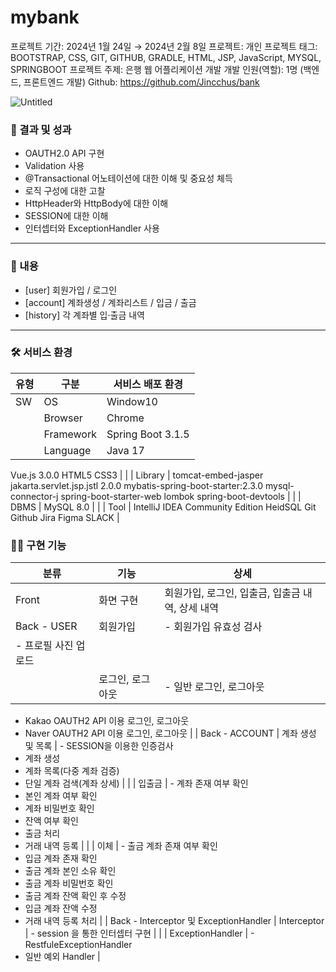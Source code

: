 # mybank

프로젝트 기간: 2024년 1월 24일 → 2024년 2월 8일
프로젝트: 개인 프로젝트
태그: BOOTSTRAP, CSS, GIT, GITHUB, GRADLE, HTML, JSP, JavaScript, MYSQL, SPRINGBOOT
프로젝트 주제: 은행 웹 어플리케이션 개발
개발 인원(역할): 1명 (백엔드, 프론트엔드 개발)
Github: https://github.com/Jincchus/bank

![Untitled](mybank%203918b043520b403bbf67e9ff6308335d/Untitled.png)

### 🎯 결과 및 성과

- OAUTH2.0 API 구현
- Validation 사용
- @Transactional 어노테이션에 대한 이해 및 중요성 체득
- 로직 구성에 대한 고찰
- HttpHeader와 HttpBody에 대한 이해
- SESSION에 대한 이해
- 인터셉터와 ExceptionHandler 사용

---

### 📖 내용

- [user] 회원가입 / 로그인
- [account] 계좌생성 / 계좌리스트 / 입금 / 출금
- [history] 각 계좌별 입·출금 내역

---

### 🛠 서비스 환경

| 유형 | 구분 | 서비스 배포 환경 |
| --- | --- | --- |
| SW | OS | Window10 |
|  | Browser | Chrome |
|  | Framework | Spring Boot 3.1.5 |
|  | Language | Java 17
Vue.js 3.0.0
HTML5
CSS3 |
|  | Library | tomcat-embed-jasper
jakarta.servlet.jsp.jstl 2.0.0
mybatis-spring-boot-starter:2.3.0
mysql-connector-j
spring-boot-starter-web
lombok
spring-boot-devtools |
|  | DBMS | MySQL 8.0 |
|  | Tool | IntelliJ IDEA Community Edition
HeidSQL
Git
Github
Jira
Figma
SLACK |

### 🙋‍♂️ 구현 기능

| 분류 | 기능 | 상세 |
| --- | --- | --- |
| Front | 화면 구현 | 회원가입, 로그인, 입출금, 입출금 내역, 상세 내역 |
| Back - USER | 회원가입 | - 회원가입 유효성 검사
- 프로필 사진 업로드 |
|  | 로그인, 로그아웃 | - 일반 로그인, 로그아웃
- Kakao OAUTH2 API 이용 로그인, 로그아웃
- Naver OAUTH2 API 이용 로그인, 로그아웃 |
| Back - ACCOUNT | 계좌 생성 및 목록 | - SESSION을 이용한 인증검사
- 계좌 생성
- 계좌 목록(다중 계좌 검증)
- 단일 계좌 검색(계좌 상세) |
|  | 입출금 | - 계좌 존재 여부 확인
- 본인 계좌 여부 확인
- 계좌 비밀번호 확인
- 잔액 여부 확인
- 출금 처리
- 거래 내역 등록 |
|  | 이체 | - 출금 계좌 존재 여부 확인
- 입금 계좌 존재 확인
- 출금 계좌 본인 소유 확인
- 출금 계좌 비밀번호 확인
- 출금 계좌 잔액 확인 후 수정
- 입금 계좌 잔액 수정
- 거래 내역 등록 처리 |
| Back - Interceptor 및 ExceptionHandler | Interceptor | - session 을 통한 인터셉터 구현 |
|  | ExceptionHandler | - RestfuleExceptionHandler
- 일반 예외 Handler |
